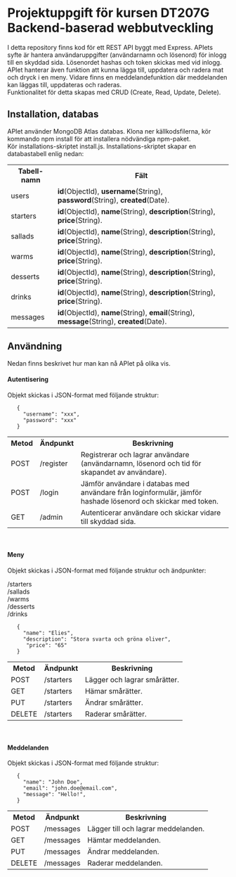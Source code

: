 # Projektuppgift för kursen DT207G Backend-baserad webbutveckling

I detta repository finns kod för ett REST API byggt med Express. APIets syfte är hantera användaruppgifter (användarnamn och lösenord) för inlogg till en skyddad sida. Lösenordet hashas och token skickas med vid inlogg. APIet hanterar även funktion att kunna lägga till, uppdatera och radera mat och dryck i en meny. Vidare finns en meddelandefunktion där meddelanden kan läggas till, uppdateras och raderas.<br>
Funktionalitet för detta skapas med CRUD (Create, Read, Update, Delete).<br>

## Installation, databas
APIet använder MongoDB Atlas databas. Klona ner källkodsfilerna, kör kommando npm install för att installera nödvändiga npm-paket.<br>
Kör installations-skriptet install.js. Installations-skriptet skapar en databastabell enlig nedan:

<table>
<tr>
  <th>Tabell-namn</th>
  <th>Fält</th>
</tr>
<tr>
  <td>users</td>
  <td><strong>id</strong>(ObjectId), <strong>username</strong>(String), <strong>password</strong>(String), <strong>created</strong>(Date).
</tr>
<tr>
  <td>starters</td>
  <td><strong>id</strong>(ObjectId), <strong>name</strong>(String), <strong>description</strong>(String), <strong>price</strong>(String).
</tr>
<tr>
  <td>sallads</td>
  <td><strong>id</strong>(ObjectId), <strong>name</strong>(String), <strong>description</strong>(String), <strong>price</strong>(String).
</tr>
<tr>
  <td>warms</td>
  <td><strong>id</strong>(ObjectId), <strong>name</strong>(String), <strong>description</strong>(String), <strong>price</strong>(String).
</tr>
<tr>
<td>desserts</td>
  <td><strong>id</strong>(ObjectId), <strong>name</strong>(String), <strong>description</strong>(String), <strong>price</strong>(String).
</tr>
 <tr>
<td>drinks</td>
  <td><strong>id</strong>(ObjectId), <strong>name</strong>(String), <strong>description</strong>(String), <strong>price</strong>(String).
</tr>
 <tr>
<td>messages</td>
  <td><strong>id</strong>(ObjectId), <strong>name</strong>(String), <strong>email</strong>(String), <strong>message</strong>(String), <strong>created</strong>(Date).
</tr> 
</table>

## Användning
Nedan finns beskrivet hur man kan nå APIet på olika vis.<br>

#### Autentisering
Objekt skickas i JSON-format med följande struktur:<br>

```
   {
     "username": "xxx",
     "password": "xxx"
   }
```

<table>
<tr>
  <th>Metod</th>
  <th>Ändpunkt</th>
  <th>Beskrivning</th>
</tr>
<tr>
  <td>POST</td>
  <td>/register</td>
  <td>Registrerar och lagrar användare (användarnamn, lösenord och tid för skapandet av användare).</td>
</tr>
<tr>
  <td>POST</td>
  <td>/login</td>
  <td>Jämför användare i databas med användare från loginformulär, jämför hashade lösenord och skickar med token.</td>
  </tr>
<tr>
  <td>GET</td>
  <td>/admin</td>
  <td>Autenticerar användare och skickar vidare till skyddad sida.</td>
</tr>
</table><br>


#### Meny
Objekt skickas i JSON-format med följande struktur och ändpunkter:<br>

/starters<br>
/sallads<br>
/warms<br>
/desserts<br>
/drinks<br>

```
   {
     "name": "Elies",
     "description": "Stora svarta och gröna oliver",
      "price": "65"
   }
```

<table>
<tr>
  <th>Metod</th>
  <th>Ändpunkt</th>
  <th>Beskrivning</th>
</tr>
 <tr>
  <td>POST</td>
  <td>/starters</td>
  <td>Lägger och lagrar smårätter.</td>
  </tr>
<tr> 
<tr>
  <td>GET</td>
  <td>/starters</td>
  <td>Hämar smårätter.</td>
</tr>
  <td>PUT</td>
  <td>/starters</td>
  <td>Ändrar smårätter.</td>
</tr>
<tr>
  <td>DELETE</td>
  <td>/starters</td>
  <td>Raderar smårätter.</td>
</tr>
</table><br>


#### Meddelanden
Objekt skickas i JSON-format med följande struktur:<br>

```
   {
     "name": "John Doe",
     "email": "john.doe@email.com",
     "message": "Hello!",
   }
```

<table>
<tr>
  <th>Metod</th>
  <th>Ändpunkt</th>
  <th>Beskrivning</th>
</tr>
 <tr>
  <td>POST</td>
  <td>/messages</td>
  <td>Lägger till och lagrar meddelanden.</td>
  </tr>
<tr> 
<tr>
  <td>GET</td>
  <td>/messages</td>
  <td>Hämtar meddelanden.</td>
</tr>
  <td>PUT</td>
  <td>/messages</td>
  <td>Ändrar meddelanden.</td>
</tr>
<tr>
  <td>DELETE</td>
  <td>/messages</td>
  <td>Raderar meddelanden.</td>
</tr>
</table>


